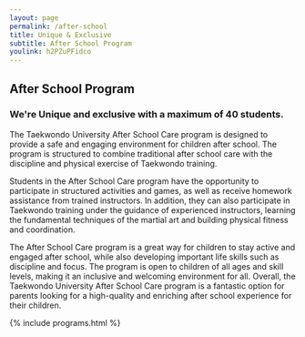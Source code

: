 ```yaml
---
layout: page
permalink: /after-school
title: Unique & Exclusive
subtitle: After School Program
youlink: h2PZuPFidco
---
```


<section class="page-section" id="after-school">
	<div class="container">
		<div class="row">
			<div class="col-lg-12 text-center">
				<h2 class="section-heading text-uppercase">After School Program</h2>
				<h3 class="section-subheading text-muted">We're Unique and exclusive with a maximum of 40 students.</h3>
			</div>
		</div>
		<div class="row">
			<div class="col-md-10 offset-md-1">
				<p>The Taekwondo University After School Care program is designed to provide a safe and engaging environment for children after school. The program is structured to combine traditional after school care with the discipline and physical exercise of Taekwondo training.</p>
				<p>Students in the After School Care program have the opportunity to participate in structured activities and games, as well as receive homework assistance from trained instructors. In addition, they can also participate in Taekwondo training under the guidance of experienced instructors, learning the fundamental techniques of the martial art and building physical fitness and coordination.</p>
				<p>The After School Care program is a great way for children to stay active and engaged after school, while also developing important life skills such as discipline and focus. The program is open to children of all ages and skill levels, making it an inclusive and welcoming environment for all. Overall, the Taekwondo University After School Care program is a fantastic option for parents looking for a high-quality and enriching after school experience for their children.</p>
			</div>
		</div>
	</div>
</section>

{% include programs.html %}